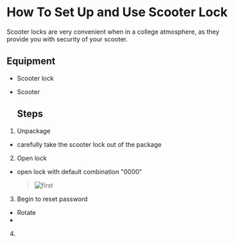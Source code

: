 # How To Set Up and Use Scooter Lock

Scooter locks are very convenient when in a college atmosphere, as they provide you with security of your scooter. 

## Equipment  

- Scooter lock

- Scooter

  ## Steps

1. Unpackage

 - carefully take the scooter lock out of the package

2. Open lock

 - open lock with default combination "0000"

   > ![first](.jpeg)

   
3. Begin to reset password
 - Rotate
 - 
4. 
